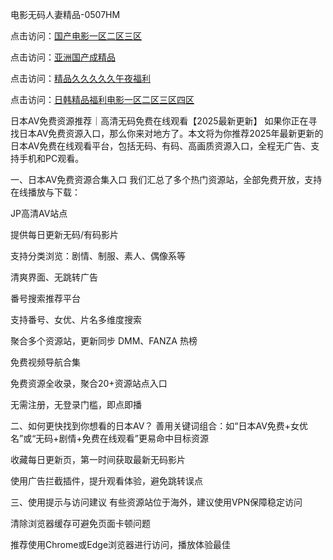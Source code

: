 电影无码人妻精品-0507HM


点击访问：<a href="https://bered.pages.dev/">国产电影一区二区三区</a>

点击访问：<a href="https://rtj-3zo.pages.dev/">亚洲国产成精品</a>

点击访问：<a href="https://vassv.pages.dev/">精品久久久久久午夜福利</a>

点击访问：<a href="https://https://vassv.pages.dev/">日韩精品福利电影一区二区三区四区</a>

日本AV免费资源推荐｜高清无码免费在线观看【2025最新更新】
如果你正在寻找日本AV免费资源入口，那么你来对地方了。本文将为你推荐2025年最新更新的日本AV免费在线观看平台，包括无码、有码、高画质资源入口，全程无广告、支持手机和PC观看。

一、日本AV免费资源合集入口
我们汇总了多个热门资源站，全部免费开放，支持在线播放与下载：

JP高清AV站点

提供每日更新无码/有码影片

支持分类浏览：剧情、制服、素人、偶像系等

清爽界面、无跳转广告

番号搜索推荐平台

支持番号、女优、片名多维度搜索

聚合多个资源站，更新同步 DMM、FANZA 热榜

免费视频导航合集

免费资源全收录，聚合20+资源站点入口

无需注册，无登录门槛，即点即播

二、如何更快找到你想看的日本AV？
善用关键词组合：如“日本AV免费+女优名”或“无码+剧情+免费在线观看”更易命中目标资源

收藏每日更新页，第一时间获取最新无码影片

使用广告拦截插件，提升观看体验，避免跳转误点

三、使用提示与访问建议
有些资源站位于海外，建议使用VPN保障稳定访问

清除浏览器缓存可避免页面卡顿问题

推荐使用Chrome或Edge浏览器进行访问，播放体验最佳



<span style="display:none;">[Canonical link](https://github.com/su4569/1133216 ）</span>
